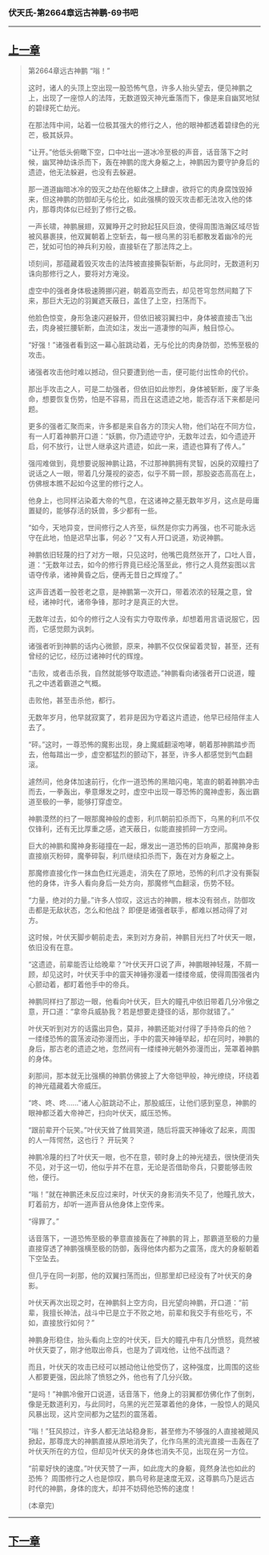### 伏天氏-第2664章远古神鹏-69书吧

--------
[上一章](./31017cb8b40485de69872d3c9aa1de18.md)
--------


>
>
>
>第2664章远古神鹏
>“嗡！”
>
>这时，诸人的头顶上空出现一股恐怖气息，许多人抬头望去，便见神鹏之上，出现了一座惊人的法阵，无数道毁灭神光垂落而下，像是来自幽冥地狱的碧绿死亡劫光。
>
>在那法阵中间，站着一位极其强大的修行之人，他的眼神都透着碧绿色的光芒，极其妖异。
>
>“让开。”他低头俯瞰下空，口中吐出一道冰冷至极的声音，话音落下之时候，幽冥神劫诛杀而下，轰在神鹏的庞大身躯之上，神鹏因为要守护身后的遗迹，他无法躲避，也没有去躲避。
>
>那一道道幽暗冰冷的毁灭之劫在他躯体之上肆虐，欲将它的肉身腐蚀毁掉来，但这神鹏的防御却无与伦比，如此强横的毁灭攻击都无法攻入他的体内，那尊肉体似已经到了修行之极。
>
>一声长啸，神鹏展翅，双翼睁开之时掀起狂风巨浪，使得周围浩瀚区域尽皆被风暴裹挟，他双翼朝着上空斩去，每一根乌黑的羽毛都散发着幽冷的光芒，犹如可怕的神兵利刃般，直接斩在了那法阵之上。
>
>顷刻间，那蕴藏着毁灭攻击的法阵被直接撕裂斩断，与此同时，无数道利刃诛向那修行之人，要将对方淹没。
>
>虚空中的强者身体极速腾挪闪避，朝着高空而去，却见苍穹忽然间黯了下来，那巨大无边的羽翼遮天蔽日，盖住了上空，扫荡而下。
>
>他脸色惊变，身形急速闪避躲开，但依旧被羽翼扫中，身体被直接击飞出去，肉身被拦腰斩断，血流如注，发出一道凄惨的叫声，触目惊心。
>
>“好强！”诸强者看到这一幕心脏跳动着，无与伦比的肉身防御，恐怖至极的攻击。
>
>诸强者攻击他时难以撼动，但只要遭到他一击，便可能付出性命的代价。
>
>那出手攻击之人，可是二劫强者，但依旧如此惨烈，身体被斩断，废了半条命，想要恢复伤势，怕是不容易，而且在这遗迹之地，能否存活下来都是问题。
>
>更多的强者汇聚而来，许多都是来自各方的顶尖人物，他们站在不同方位，有一人盯着神鹏开口道：“妖鹏，你乃遗迹守护，无数年过去，如今遗迹开启，何不放行，让世人继承这片遗迹，如此一来，遗迹也算有了传人。”
>
>强闯难做到，竟想要说服神鹏让路，不过那神鹏拥有灵智，凶戾的双瞳扫了说话之人一眼，带着几分蔑视的姿态，似乎不屑一顾，那股姿态高高在上，仿佛根本瞧不起如今这里的修行之人。
>
>他身上，也同样沾染着大帝的气息，在这诸神之墓无数年岁月，这点是毋庸置疑的，能够存活的妖兽，多少都有一些。
>
>“如今，天地异变，世间修行之人齐至，纵然是你实力再强，也不可能永远守在此地，怕是迟早出事，何必？”又有人开口说道，劝说神鹏。
>
>神鹏依旧轻蔑的扫了对方一眼，只见这时，他嘴巴竟然张开了，口吐人音，道：“无数年过去，如今的修行界竟已经沦落至此，修行之人竟然妄图以言语夺传承，诸神黄昏之后，便再无昔日之辉煌了。”
>
>这声音透着一股苍老之意，是神鹏第一次开口，带着浓浓的轻蔑之意，曾经，诸神时代，诸帝争锋，那时才是真正的大世。
>
>无数年过去，如今的修行之人没有实力夺取传承，却想着用言语说服它，因而，它感觉颇为讽刺。
>
>诸强者听到神鹏的话内心微颤，原来，神鹏不仅仅保留着灵智，甚至，还有曾经的记忆，经历过诸神时代的辉煌。
>
>“击败，或者击杀我，自然就能够夺取遗迹。”神鹏看向诸强者开口说道，瞳孔之中透着霸道之气概。
>
>击败他，甚至击杀他，都行。
>
>无数年岁月，他早就寂寞了，若非是因为守着这片遗迹，他早已经陪伴主人去了。
>
>“砰。”这时，一尊恐怖的魔影出现，身上魔威翻滚咆哮，朝着那神鹏踏步而去，他每踏出一步，虚空都猛烈的颤动下，甚至，许多人都感觉到气血翻滚。
>
>遽然间，他身体加速前行，化作一道恐怖的黑暗闪电，笔直的朝着神鹏冲击而去，一拳轰出，拳意爆发之时，虚空中出现一尊恐怖的魔神虚影，轰出霸道至极的一拳，能够打穿虚空。
>
>神鹏漠然的扫了一眼那魔神般的虚影，利爪朝前扣杀而下，乌黑的利爪不仅仅锋利，还有无比厚重之感，遮天蔽日，似能直接抓碎一方空间。
>
>巨大的神鹏和魔神身影碰撞在一起，爆发出一道恐怖的巨响声，那魔神身影直接崩灭粉碎，魔拳碎裂，利爪继续扣杀而下，轰在对方身躯之上。
>
>那魔修直接化作一抹血色红光遁走，消失在了原地，恐怖的利爪才没有撕裂他的身体，许多人看向身后一处方向，那魔修气血翻滚，伤势不轻。
>
>“力量，绝对的力量。”许多人惊叹，这远古的神鹏，根本没有弱点，防御攻击都是无敌状态，怎么和他战？
>即便是诸强者联手，都难以撼动得了对方。
>
>这时候，叶伏天脚步朝前走去，来到对方身前，神鹏目光扫了叶伏天一眼，依旧没有在意。
>
>“这遗迹，前辈能否让给晚辈？”叶伏天开口说了声，神鹏眼神轻蔑，不屑一顾，却见这时，叶伏天手中的震天神锤弥漫着一缕缕帝威，使得周围强者内心颤动着，都盯着他手中的帝兵。
>
>神鹏同样扫了那边一眼，他看向叶伏天，巨大的瞳孔中依旧带着几分冷傲之意，开口道：“拿帝兵威胁我？若是想要走捷径的话，那你就错了。”
>
>叶伏天听到对方的话露出异色，莫非，神鹏还能对付得了手持帝兵的他？
>一缕缕恐怖的震荡波动弥漫而出，手中的震天神锤举起，却在同时，神鹏的身后，那古老的遗迹之地，忽然间有一缕缕神光朝外弥漫而出，笼罩着神鹏的身体。
>
>刹那间，那本就无比强横的神鹏仿佛披上了大帝铠甲般，神光缭绕，环绕着的神光蕴藏着大帝威压。
>
>“咚、咚、咚……”诸人心脏跳动不止，那股威压，让他们感到窒息，神鹏的眼神都泛着大帝神芒，扫向叶伏天，威压恐怖。
>
>“跟前辈开个玩笑。”叶伏天耸了耸肩笑道，随后将震天神锤收了起来，周围的人一阵愕然，这也行？
>开玩笑？
>
>神鹏冷蔑的扫了叶伏天一眼，也不在意，顿时身上的神光褪去，很快便消失不见，对于这一切，他似乎并不在意，无论是否借助帝兵，只要能够击败他，便行。
>
>“嗡！”就在神鹏还未反应过来时，叶伏天的身影消失不见了，他瞳孔放大，盯着前方，却听一道声音从他身体上空传来。
>
>“得罪了。”
>
>话音落下，一道恐怖至极的拳意直接轰在了神鹏的背上，那霸道至极的力量直接穿透了神鹏强横至极的防御，轰得他体内都为之震荡，庞大的身躯朝着下空坠去。
>
>但几乎在同一刹那，他的双翼扫荡而出，但那里却已经没有了叶伏天的身影。
>
>叶伏天再次出现之时，在神鹏斜上空方向，目光望向神鹏，开口道：“前辈，我擅长神法，战斗中已是立于不败之地，前辈和我交手有些吃亏，不如，直接放行如何？”
>
>神鹏身形稳住，抬头看向上空的叶伏天，巨大的瞳孔中有几分愤怒，竟然被叶伏天耍了，刚才他取出帝兵，也是为了调戏他，让他不战而退？
>
>而且，叶伏天的攻击已经可以撼动他让他受伤了，这种强度，比周围的这些人都要更强，因此除了愤怒之外，他也有了几分兴致。
>
>“是吗！”神鹏冷傲开口说道，话音落下，他身上的羽翼都仿佛化作了倒刺，像是无数道利刃，与此同时，乌黑的光芒笼罩着他的身体，一股惊人的飓风风暴出现，这片空间都为之猛烈的震荡着。
>
>“嗡！”狂风掠过，许多人都无法站稳身影，甚至修为不够强的人直接被飓风掀起，那尊庞大的神鹏直接从原地消失了，化作乌黑的流光直接一击轰在了叶伏天所在的方位，但却见叶伏天的身体也消失不见，出现在另一方位。
>
>“前辈好快的速度。”叶伏天赞了一声，如此庞大的身躯，竟然身法也如此的恐怖？
>周围修行之人也是惊叹，鹏鸟号称是速度无双，这尊鹏鸟乃是远古时代的神鹏，身体的庞大，却并不妨碍他恐怖的速度！
>
>(本章完)
>
>

--------
[下一章](./5435c516bdbbe5125b499b4fc86403d5.md)
--------
